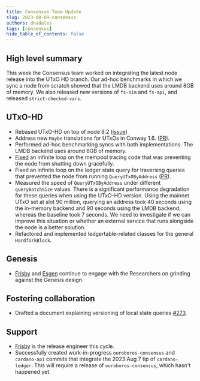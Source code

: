 ```yaml
---
title: Consensus Team Update
slug: 2023-08-09-consensus
authors: dnadales
tags: [consensus]
hide_table_of_contents: false
---
```


## High level summary

This week the Consensus team worked on integrating the latest node release into the UTxO HD branch. Our ad-hoc benchmarks in which we sync a node from scratch showed that the LMDB backend uses around 8GB of memory.  We also released new versions of `fs-sim` and `fs-api`, and released `strict-checked-vars`.

## UTxO-HD

- Rebased UTxO-HD on top of node 8.2 ([issue](https://github.com/input-output-hk/ouroboros-consensus/issues/256))
- Address new `Maybe` translations for UTxOs in Conway 1.6. ([PR](https://github.com/input-output-hk/ouroboros-consensus/pull/261)).
- Performed ad-hoc benchmarking syncs with both implementations. The LMDB backend uses around 8GB of memory.
- [Fixed](https://github.com/input-output-hk/cardano-node/compare/96e92351ad35cfce1b0c2c47c4ed05792bf81fad..90d4c93af0846c9b027d530c042180c51aeee4fd) an infinite loop on the mempool tracing code that was preventing the node from shutting down gracefully.
- Fixed an infinite loop on the ledger state query for traversing queries that prevented the node from running `QueryUTxOByAddress` ([PR](https://github.com/input-output-hk/ouroboros-consensus/pull/273)).
- Measured the speed of `QueryUTxOByAddress` under different `queryBatchSize` values. There is a significant performance degradation for these queries when using the UTxO-HD version. Using the mainnet UTxO set at slot 90 million, querying an address took 40 seconds using the in-memory backend and 90 seconds using the LMDB backend, whereas the baseline took 7 seconds. We need to investigate if we can improve this situation or whether an external service that runs alongside the node is a better solution.
- Refactored and implemented ledgertable-related classes for the general `HardforkBlock`.

## Genesis

- [Frisby](https://github.com/nfrisby) and [Esgen](https://github.com/amesgen) continue to engage with the Researchers on grinding against the Genesis design.

## Fostering collaboration

- Drafted a document explaining versioning of local state queries [#273](https://github.com/input-output-hk/ouroboros-consensus/pull/273).

## Support

- [Frisby](https://github.com/) is the release engineer this cycle.
- Successfully created work-in-progress `ouroboros-consensus` and `cardano-api` commits that integrate the 2023 Aug 7 tip of `cardano-ledger`. This will require a release of `ouroboros-consensus`, which hasn't happened yet.
